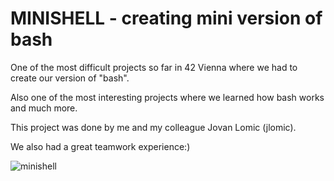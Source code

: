 # MINISHELL - creating mini version of bash


One of the most difficult projects so far in 42 Vienna where we had to create our version of "bash".

Also one of the most interesting projects where we learned how bash works and much more.

This project was done by me and my colleague Jovan Lomic (jlomic).

We also had a great teamwork experience:)

![minishell](https://github.com/dovlicio/minishell/assets/77668352/b386be1b-69bd-452d-98f7-0c19cc6a4e1b)
